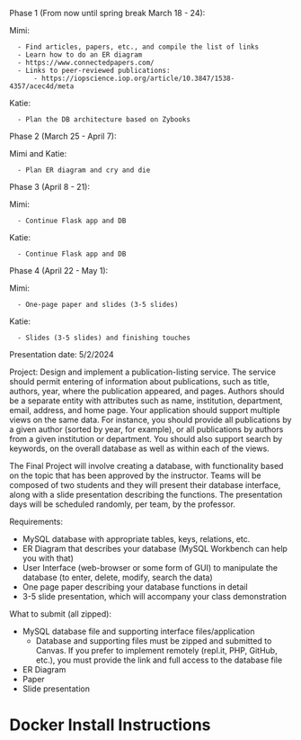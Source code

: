 Phase 1 (From now until spring break March 18 - 24):


Mimi:

      - Find articles, papers, etc., and compile the list of links
      - Learn how to do an ER diagram 
      - https://www.connectedpapers.com/
      - Links to peer-reviewed publications:
          - https://iopscience.iop.org/article/10.3847/1538-4357/acec4d/meta
  Katie:
  
      - Plan the DB architecture based on Zybooks 
  
Phase 2 (March 25 - April 7): 
  
  Mimi and Katie:
  
      - Plan ER diagram and cry and die

Phase 3 (April 8 - 21):
  
  Mimi:
  
      - Continue Flask app and DB
  Katie:
  
      - Continue Flask app and DB

Phase 4 (April 22 - May 1):
  
  Mimi:
  
      - One-page paper and slides (3-5 slides)
  Katie:
  
      - Slides (3-5 slides) and finishing touches

	 
Presentation date: 5/2/2024

Project: Design and implement a publication-listing service. The service should permit entering of information about publications, such as title, authors, year, where the publication appeared, and pages. Authors should be a separate entity with attributes such as name, institution, department, email, address, and home page. Your application should support multiple views on the same data. For instance, you should provide all publications by a given author (sorted by year, for example), or all publications by authors from a given institution or department. You should also support search by keywords, on the overall database as well as within each of the views.

The Final Project will involve creating a database, with functionality based on the topic that has been approved by the instructor.
Teams will be composed of two students and they will present their database interface, along with a slide presentation describing the functions. The presentation days will be scheduled randomly, per team, by the professor.

Requirements:
  - MySQL database with appropriate tables, keys, relations, etc.
  - ER Diagram that describes your database (MySQL Workbench can help you with that)
  - User Interface (web-browser or some form of GUI) to manipulate the database (to enter, delete, modify, search the data)
  - One page paper describing your database functions in detail
  - 3-5 slide presentation, which will accompany your class demonstration

What to submit (all zipped):
  - MySQL database file and supporting interface files/application
    - Database and supporting files must be zipped and submitted to Canvas. If you prefer to implement remotely (repl.it, PHP, GitHub, etc.), you must provide the link and full access to the database file
  - ER Diagram
  - Paper
  - Slide presentation


# Docker Install Instructions 

